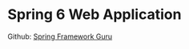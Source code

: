 # Spring 6 Web Application

Github: [Spring Framework Guru](https://github.com/springframeworkguru/spring-6-webapp)
